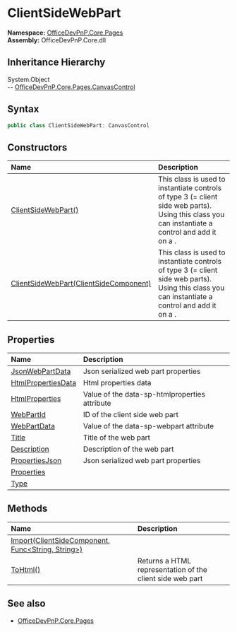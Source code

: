 # ClientSideWebPart
  

**Namespace:** [OfficeDevPnP.Core.Pages](OfficeDevPnP.Core.Pages.md)  
**Assembly:** OfficeDevPnP.Core.dll  
## Inheritance Hierarchy
System.Object  
--  [OfficeDevPnP.Core.Pages.CanvasControl](OfficeDevPnP.Core.Pages.CanvasControl.md)
## Syntax
```C#
public class ClientSideWebPart: CanvasControl
```
## Constructors
|**Name**|**Description**|
|:-----|:-----|
| [ClientSideWebPart()](OfficeDevPnP.Core.Pages.ClientSideWebPart.ctor1.md) |  This class is used to instantiate controls of type 3 (= client side web parts). Using this class you can instantiate a control and add it on a . 
| [ClientSideWebPart(ClientSideComponent)](OfficeDevPnP.Core.Pages.ClientSideWebPart.ctor2.md) |  This class is used to instantiate controls of type 3 (= client side web parts). Using this class you can instantiate a control and add it on a . 
## Properties
|**Name**|**Description**|
|:-----|:-----|
| [JsonWebPartData](OfficeDevPnP.Core.Pages.ClientSideWebPart.JsonWebPartData.md) | Json serialized web part properties
| [HtmlPropertiesData](OfficeDevPnP.Core.Pages.ClientSideWebPart.HtmlPropertiesData.md) | Html properties data
| [HtmlProperties](OfficeDevPnP.Core.Pages.ClientSideWebPart.HtmlProperties.md) | Value of the data-sp-htmlproperties attribute
| [WebPartId](OfficeDevPnP.Core.Pages.ClientSideWebPart.WebPartId.md) | ID of the client side web part
| [WebPartData](OfficeDevPnP.Core.Pages.ClientSideWebPart.WebPartData.md) | Value of the data-sp-webpart attribute
| [Title](OfficeDevPnP.Core.Pages.ClientSideWebPart.Title.md) | Title of the web part
| [Description](OfficeDevPnP.Core.Pages.ClientSideWebPart.Description.md) | Description of the web part
| [PropertiesJson](OfficeDevPnP.Core.Pages.ClientSideWebPart.PropertiesJson.md) | Json serialized web part properties
| [Properties](OfficeDevPnP.Core.Pages.ClientSideWebPart.Properties.md) | 
| [Type](OfficeDevPnP.Core.Pages.ClientSideWebPart.Type.md) | 
## Methods
|**Name**|**Description**|
|:-----|:-----|
| [Import(ClientSideComponent, Func<String, String>)](OfficeDevPnP.Core.Pages.ClientSideWebPart.587fffcf.md) | 
| [ToHtml()](OfficeDevPnP.Core.Pages.ClientSideWebPart.7c2b006f.md) | Returns a HTML representation of the client side web part
## See also
- [OfficeDevPnP.Core.Pages](OfficeDevPnP.Core.Pages.md)
